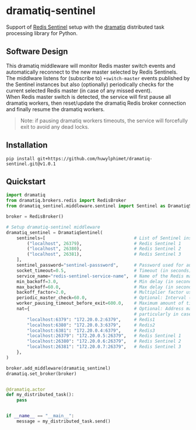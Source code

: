 # dramatiq-sentinel

Support of [Redis Sentinel](https://redis.io/docs/latest/operate/oss_and_stack/management/sentinel/) setup with the [dramatiq](https://dramatiq.io/) distributed task processing library for Python.  

## Software Design
This dramatiq middleware will monitor Redis master switch events and automatically reconnect to the new master selected by Redis Sentinels.  
The middlware listens for (subscribe to) `+switch-master` events published by the Sentinel instances but also (optionally) periodically checks for the current selected Redis master (in case of any missed event).  
When Redis master switch is detected, the service will first pause all dramatiq workers, then reset/update the dramatiq Redis broker connection and finally resume the dramatiq workers.  
> Note: if pausing dramatiq workers timeouts, the service will forcefully exit to avoid any dead locks.

## Installation

`pip install git+https://github.com/huwylphimet/dramatiq-sentinel.git@v1.0.1`

## Quickstart

```python
import dramatiq
from dramatiq.brokers.redis import RedisBroker
from dramatiq_sentinel.middleware.sentinel import Sentinel as DramatiqSentinel

broker = RedisBroker()

# Setup dramatiq-sentinel middleware
dramatiq_sentinel = DramatiqSentinel(
    sentinels=[                                  # List of Sentinel instances to connect to.
        ("localhost", 26379),                    # Redis Sentinel 1
        ("localhost", 26380),                    # Redis Sentinel 2
        ("localhost", 26381),                    # Redis Sentinel 3
    ],
    sentinel_password="sentinel-passsword",      # Password used for authentication with the Sentinel servers
    socket_timeout=0.5,                          # Timeout (in seconds) for socket operations (like connecting or reading from the server), default 0.5 seconds
    service_name="redis-sentinel-service-name",  # Name of the Redis master service that the Sentinel cluster is monitoring (default "redis")
    min_backoff=3.0,                             # Min delay (in seconds) before restarting Redis Sentinel events listener on connection error (default 3.0 seconds)
    max_backoff=60.0,                            # Max delay (in seconds) before restarting Redis Sentinel events listener on connection error (default 60.0 seconds)
    backoff_factor=2.0,                          # Multiplier factor used to increase the backoff time after each failed attempt to connect to the Redis Sentinel server (default 2.0 seconds)
    periodic_master_check=60.0,                  # Optional: Interval (in seconds) at which the system periodically (additionally to listeners) checks the master status of the Redis cluster using Redis Sentinel (default None = disabled)
    worker_pausing_timeout_before_exit=600.0,    # Maximum amount of time (in seconds) that the service will wait for all Dramatiq workers to pause during a Redis master switch event before forcefully exiting (deault 10 minutes)
    nat={                                        # Optional: Address mapping for Redis and Sentinel instances when the service and the Redis components are running on different networks,
                                                 # particularly in cases where Network Address Translation (NAT) is involved (e.g. localhost + Docker containers)
        "localhost:6379": "172.20.0.2:6379",     # Redis1
        "localhost:6380": "172.20.0.3:6379",     # Redis2
        "localhost:6381": "172.20.0.4:6379",     # Redis3
        "localhost:26379": "172.20.0.5:26379",   # Redis Sentinel 1
        "localhost:26380": "172.20.0.6:26379",   # Redis Sentinel 2
        "localhost:26381": "172.20.0.7:26379",   # Redis Sentinel 3
    },
)

broker.add_middleware(dramatiq_sentinel)
dramatiq.set_broker(broker)


@dramatiq.actor
def my_distributed_task():
    pass


if __name__ == "__main__":
    message = my_distributed_task.send()

```
